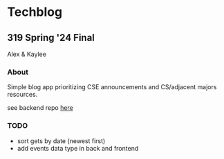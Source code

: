 # Techblog

## 319 Spring '24 Final

Alex & Kaylee

### About

Simple blog app prioritizing CSE announcements and CS/adjacent majors resources.

see backend repo <a href="https://github.com/alex-yng/techblog-backend">here</a>

### TODO

- sort gets by date (newest first)
- add events data type in back and frontend
